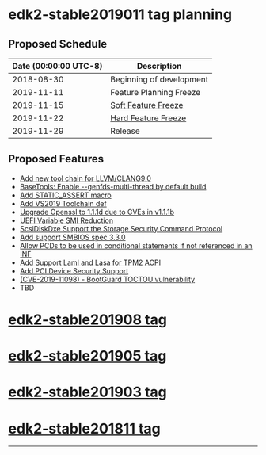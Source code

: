 # edk2-stable2019011 tag planning

## Proposed Schedule

| Date (00:00:00 UTC-8)| Description                              |
| ---------------------| ---------------------------------------- |
| 2018-08-30           | Beginning of development                 |
| 2019-11-11           | Feature Planning Freeze                  |
| 2019-11-15           | [Soft Feature Freeze](SoftFeatureFreeze) |
| 2019-11-22           | [Hard Feature Freeze](HardFeatureFreeze) |
| 2019-11-29           | Release                                  |

## Proposed Features
* [Add new tool chain for LLVM/CLANG9.0](https://bugzilla.tianocore.org/show_bug.cgi?id=1603)
* [BaseTools: Enable --genfds-multi-thread by default build](https://bugzilla.tianocore.org/show_bug.cgi?id=1302)
* [Add STATIC_ASSERT macro](https://bugzilla.tianocore.org/show_bug.cgi?id=2048)
* [Add VS2019 Toolchain def](https://bugzilla.tianocore.org/show_bug.cgi?id=2182)
* [Upgrade Openssl to 1.1.1d due to CVEs in v1.1.1b](https://bugzilla.tianocore.org/show_bug.cgi?id=2226)
* [UEFI Variable SMI Reduction](https://bugzilla.tianocore.org/show_bug.cgi?id=2220)
* [ScsiDiskDxe Support the Storage Security Command Protocol](https://bugzilla.tianocore.org/show_bug.cgi?id=1546)
* [Add support SMBIOS spec 3.3.0](https://bugzilla.tianocore.org/show_bug.cgi?id=2305)
* [Allow PCDs to be used in conditional statements if not referenced in an INF](https://bugzilla.tianocore.org/show_bug.cgi?id=2270)
* [Add Support Laml and Lasa for TPM2 ACPI](https://bugzilla.tianocore.org/show_bug.cgi?id=978)
* [Add PCI Device Security Support](https://bugzilla.tianocore.org/show_bug.cgi?id=2303)
* [(CVE-2019-11098) - BootGuard TOCTOU vulnerability](https://bugzilla.tianocore.org/show_bug.cgi?id=1614)
* TBD

# [edk2-stable201908 tag](https://github.com/tianocore/edk2/releases/tag/edk2-stable201908)
# [edk2-stable201905 tag](https://github.com/tianocore/edk2/releases/tag/edk2-stable201905)
# [edk2-stable201903 tag](https://github.com/tianocore/edk2/releases/tag/edk2-stable201903)
# [edk2-stable201811 tag](https://github.com/tianocore/edk2/releases/tag/edk2-stable201811)

---
